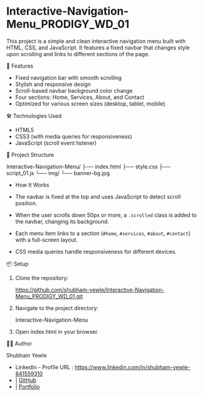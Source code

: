 # Interactive-Navigation-Menu_PRODIGY_WD_01

This project is a simple and clean interactive navigation menu built with HTML, CSS, and JavaScript. It features a fixed navbar that changes style upon scrolling and links to different sections of the page.

🚀 Features

* Fixed navigation bar with smooth scrolling
* Stylish and responsive design
* Scroll-based navbar background color change
* Four sections: Home, Services, About, and Contact
* Optimized for various screen sizes (desktop, tablet, mobile)

🛠️ Technologies Used

* HTML5
* CSS3 (with media queries for responsiveness)
* JavaScript (scroll event listener)

📁 Project Structure

Interactive-Navigation-Menu/
├── index.html
├── style.css
├── script_01.js
└── img/
    └── banner-bg.jpg

* How It Works

* The navbar is fixed at the top and uses JavaScript to detect scroll position.
* When the user scrolls down 50px or more, a `.scrolled` class is added to the navbar, changing its background.
* Each menu item links to a section (`#home`, `#services`, `#about`, `#contact`) with a full-screen layout.
* CSS media queries handle responsiveness for different devices.

📦 Setup

1. Clone the repository:
   
   https://github.com/shubham-yewle/Interactive-Navigation-Menu_PRODIGY_WD_01.git

2. Navigate to the project directory:

   Interactive-Navigation-Menu
   
3. Open index.html in your browser.

👨‍💻 Author

Shubham Yewle
* LinkedIn - Profile URL : https://www.linkedin.com/in/shubham-yewle-841559310
* | [GitHub](#)
* | [Portfolio](#)
